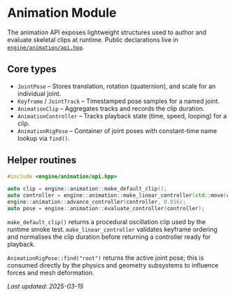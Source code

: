 # Animation Module

The animation API exposes lightweight structures used to author and evaluate skeletal clips at runtime.
Public declarations live in [`engine/animation/api.hpp`](../../engine/animation/include/engine/animation/api.hpp).

## Core types

- `JointPose` – Stores translation, rotation (quaternion), and scale for an individual joint.
- `Keyframe` / `JointTrack` – Timestamped pose samples for a named joint.
- `AnimationClip` – Aggregates tracks and records the clip duration.
- `AnimationController` – Tracks playback state (time, speed, looping) for a clip.
- `AnimationRigPose` – Container of joint poses with constant-time name lookup via `find()`.

## Helper routines

```cpp
#include <engine/animation/api.hpp>

auto clip = engine::animation::make_default_clip();
auto controller = engine::animation::make_linear_controller(std::move(clip));
engine::animation::advance_controller(controller, 0.016);
auto pose = engine::animation::evaluate_controller(controller);
```

`make_default_clip()` returns a procedural oscillation clip used by the runtime smoke test. `make_linear_controller`
validates keyframe ordering and normalises the clip duration before returning a controller ready for playback.

`AnimationRigPose::find("root")` returns the active joint pose; this is consumed directly by the physics and geometry
subsystems to influence forces and mesh deformation.

_Last updated: 2025-03-15_
